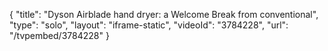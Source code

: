 {
    "title": "Dyson Airblade hand dryer: a Welcome Break from conventional",
    "type": "solo",
    "layout": "iframe-static",
    "videoId": "3784228",
    "url": "\/tvpembed\/3784228"
}